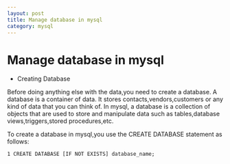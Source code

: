 ```yaml
---
layout: post
title: Manage database in mysql
category: mysql
---
```



# Manage database in mysql

* Creating Database

Before doing anything else with the data,you need to create a database. A database is a container of data. It stores contacts,vendors,customers or any kind of data that you can think of. In mysql, a database is a collection of objects that are used to store  and manipulate data such as tables,database views,triggers,stored procedures,etc.

To create a database in mysql,you use the CREATE DATABASE statement as follows:

	1 CREATE DATABASE [IF NOT EXISTS] database_name;
	
